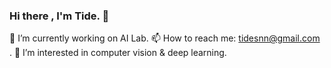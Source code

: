 ### Hi there , I'm Tide. 👋

🔭 I’m currently working on AI Lab.
📫 How to reach me: tidesnn@gmail.com .
👀 I’m interested in computer vision & deep learning.

<!--
**SeaTidesPro/SeaTidesPro** is a ✨ _special_ ✨ repository because its `README.md` (this file) appears on your GitHub profile.

